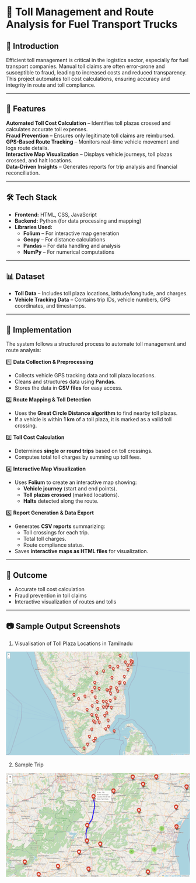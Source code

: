 # 🚛 Toll Management and Route Analysis for Fuel Transport Trucks

## 📌 Introduction  
Efficient toll management is critical in the logistics sector, especially for fuel transport companies. Manual toll claims are often error-prone and susceptible to fraud, leading to increased costs and reduced transparency. This project automates toll cost calculations, ensuring accuracy and integrity in route and toll compliance.

---

## 🚀 Features  
 **Automated Toll Cost Calculation** – Identifies toll plazas crossed and calculates accurate toll expenses.  
 **Fraud Prevention** – Ensures only legitimate toll claims are reimbursed.  
 **GPS-Based Route Tracking** – Monitors real-time vehicle movement and logs route details.  
 **Interactive Map Visualization** – Displays vehicle journeys, toll plazas crossed, and halt locations.  
 **Data-Driven Insights** – Generates reports for trip analysis and financial reconciliation.  

---

## 🛠️ Tech Stack  
- **Frontend:** HTML, CSS, JavaScript  
- **Backend:** Python (for data processing and mapping)  
- **Libraries Used:**  
  - **Folium** – For interactive map generation  
  - **Geopy** – For distance calculations  
  - **Pandas** – For data handling and analysis  
  - **NumPy** – For numerical computations  

---

## 📊 Dataset  
 - **Toll Data** – Includes toll plaza locations, latitude/longitude, and charges.  
 - **Vehicle Tracking Data** – Contains trip IDs, vehicle numbers, GPS coordinates, and timestamps.  

---

## 🔧 Implementation  
The system follows a structured process to automate toll management and route analysis:  

1️⃣ **Data Collection & Preprocessing**  
   - Collects vehicle GPS tracking data and toll plaza locations.  
   - Cleans and structures data using **Pandas**.  
   - Stores the data in **CSV files** for easy access.  

2️⃣ **Route Mapping & Toll Detection**  
   - Uses the **Great Circle Distance algorithm** to find nearby toll plazas.  
   - If a vehicle is within **1 km** of a toll plaza, it is marked as a valid toll crossing.  

3️⃣ **Toll Cost Calculation**  
   - Determines **single or round trips** based on toll crossings.  
   - Computes total toll charges by summing up toll fees.  

4️⃣ **Interactive Map Visualization**  
   - Uses **Folium** to create an interactive map showing:  
     - **Vehicle journey** (start and end points).  
     - **Toll plazas crossed** (marked locations).  
     - **Halts** detected along the route.  

5️⃣ **Report Generation & Data Export**  
   - Generates **CSV reports** summarizing:  
     - Toll crossings for each trip.  
     - Total toll charges.  
     - Route compliance status.  
   - Saves **interactive maps as HTML files** for visualization.  

---

## 🎯 Outcome  
- Accurate toll cost calculation  
- Fraud prevention in toll claims    
- Interactive visualization of routes and tolls

---

## 📷 Sample Output Screenshots

1. Visualisation of Toll Plaza Locations in Tamilnadu

![img alt](https://github.com/Rekha050803/Toll-Management-and-Route-Analysis-for-Fuel-Transport-Trucks/blob/c768510bdfa00db8de03460d93e2487d7b557f08/Toll%20management/Visualization%20of%20Toll%20plaza%20locations%20in%20Tamilnadu.png)

2. Sample Trip

![img alt](https://github.com/Rekha050803/Toll-Management-and-Route-Analysis-for-Fuel-Transport-Trucks/blob/c768510bdfa00db8de03460d93e2487d7b557f08/Toll%20management/Sample%20Trip.png)



